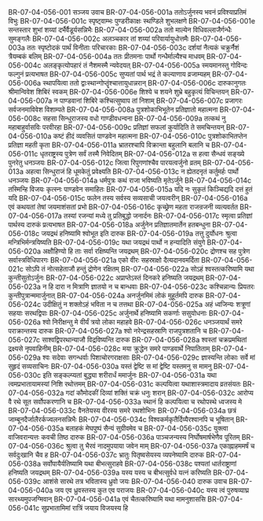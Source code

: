 BR-07-04-056-001  सञ्जय उवाच
BR-07-04-056-001a ततोऽर्जुनस्य भवनं प्रविश्याप्रतिमं विभुः
BR-07-04-056-001c स्पृष्ट्वाम्भः पुण्डरीकाक्षः स्थण्डिले शुभलक्षणे
BR-07-04-056-001e सन्तस्तार शुभां शय्यां दर्भैर्वैडूर्यसन्निभैः
BR-07-04-056-002a ततो माल्येन विधिवल्लाजैर्गन्धैः सुमङ्गलैः
BR-07-04-056-002c अलञ्चकार तां शय्यां परिवार्यायुधोत्तमैः
BR-07-04-056-003a ततः स्पृष्टोदकं पार्थं विनीताः परिचारकाः
BR-07-04-056-003c दर्शयां नैत्यकं चक्रुर्नैशं त्रैयम्बकं बलिम्
BR-07-04-056-004a ततः प्रीतमनाः पार्थो गन्धैर्माल्यैश्च माधवम्
BR-07-04-056-004c अलङ्कृत्योपहारं तं नैशमस्मै न्यवेदयत्
BR-07-04-056-005a स्मयमानस्तु गोविन्दः फल्गुनं प्रत्यभाषत
BR-07-04-056-005c सुप्यतां पार्थ भद्रं ते कल्याणाय व्रजाम्यहम्
BR-07-04-056-006a स्थापयित्वा ततो द्वाःस्थान्गोप्तॄंश्चात्तायुधान्नरान्
BR-07-04-056-006c दारुकानुगतः श्रीमान्विवेश शिबिरं स्वकम्
BR-07-04-056-006e शिश्ये च शयने शुभ्रे बहुकृत्यं विचिन्तयन्
BR-07-04-056-007a न पाण्डवानां शिबिरे कश्चित्सुष्वाप तां निशाम्
BR-07-04-056-007c प्रजागरः सर्वजनमाविवेश विशाम्पते
BR-07-04-056-008a पुत्रशोकाभिभूतेन प्रतिज्ञातो महात्मना
BR-07-04-056-008c सहसा सिन्धुराजस्य वधो गाण्डीवधन्वना
BR-07-04-056-009a तत्कथं नु महाबाहुर्वासविः परवीरहा
BR-07-04-056-009c प्रतिज्ञां सफलां कुर्यादिति ते समचिन्तयन्
BR-07-04-056-010a कष्टं हीदं व्यवसितं पाण्डवेन महात्मना
BR-07-04-056-010c पुत्रशोकाभितप्तेन प्रतिज्ञा महती कृता
BR-07-04-056-011a भ्रातरश्चापि विक्रान्ता बहुलानि बलानि च
BR-07-04-056-011c धृतराष्ट्रस्य पुत्रेण सर्वं तस्मै निवेदितम्
BR-07-04-056-012a स हत्वा सैन्धवं सङ्ख्ये पुनरेतु धनञ्जयः
BR-07-04-056-012c जित्वा रिपुगणांश्चैव पारयत्वर्जुनो व्रतम्
BR-07-04-056-013a अहत्वा सिन्धुराजं हि धूमकेतुं प्रवेक्ष्यति
BR-07-04-056-013c न ह्येतदनृतं कर्तुमर्हः पार्थो धनञ्जयः
BR-07-04-056-014a धर्मपुत्रः कथं राजा भविष्यति मृतेऽर्जुने
BR-07-04-056-014c तस्मिन्हि विजयः कृत्स्नः पाण्डवेन समाहितः
BR-07-04-056-015a यदि नः सुकृतं किञ्चिद्यदि दत्तं हुतं यदि
BR-07-04-056-015c फलेन तस्य सर्वस्य सव्यसाची जयत्वरीन्
BR-07-04-056-016a एवं कथयतां तेषां जयमाशंसतां प्रभो
BR-07-04-056-016c कृच्छ्रेण महता राजन्रजनी व्यत्यवर्तत
BR-07-04-056-017a तस्यां रजन्यां मध्ये तु प्रतिबुद्धो जनार्दनः
BR-07-04-056-017c स्मृत्वा प्रतिज्ञां पार्थस्य दारुकं प्रत्यभाषत
BR-07-04-056-018a अर्जुनेन प्रतिज्ञातमार्तेन हतबन्धुना
BR-07-04-056-018c जयद्रथं हनिष्यामि श्वोभूत इति दारुक
BR-07-04-056-019a तत्तु दुर्योधनः श्रुत्वा मन्त्रिभिर्मन्त्रयिष्यति
BR-07-04-056-019c यथा जयद्रथं पार्थो न हन्यादिति संयुगे
BR-07-04-056-020a अक्षौहिण्यो हि ताः सर्वा रक्षिष्यन्ति जयद्रथम्
BR-07-04-056-020c द्रोणश्च सह पुत्रेण सर्वास्त्रविधिपारगः
BR-07-04-056-021a एको वीरः सहस्राक्षो दैत्यदानवमर्दिता
BR-07-04-056-021c सोऽपि तं नोत्सहेताजौ हन्तुं द्रोणेन रक्षितम्
BR-07-04-056-022a सोऽहं श्वस्तत्करिष्यामि यथा कुन्तीसुतोऽर्जुनः
BR-07-04-056-022c अप्राप्तेऽस्तं दिनकरे हनिष्यति जयद्रथम्
BR-07-04-056-023a न हि दारा न मित्राणि ज्ञातयो न च बान्धवाः
BR-07-04-056-023c कश्चिन्नान्यः प्रियतरः कुन्तीपुत्रान्ममार्जुनात्
BR-07-04-056-024a अनर्जुनमिमं लोकं मुहूर्तमपि दारुक
BR-07-04-056-024c उदीक्षितुं न शक्तोऽहं भविता न च तत्तथा
BR-07-04-056-025a अहं ध्वजिन्यः शत्रूणां सहयाः सरथद्विपाः
BR-07-04-056-025c अर्जुनार्थे हनिष्यामि सकर्णाः ससुयोधनाः
BR-07-04-056-026a श्वो निरीक्षन्तु मे वीर्यं त्रयो लोका महाहवे
BR-07-04-056-026c धनञ्जयार्थं समरे पराक्रान्तस्य दारुक
BR-07-04-056-027a श्वो नरेन्द्रसहस्राणि राजपुत्रशतानि च
BR-07-04-056-027c साश्वद्विपरथान्याजौ विद्रविष्यन्ति दारुक
BR-07-04-056-028a श्वस्तां चक्रप्रमथितां द्रक्ष्यसे नृपवाहिनीम्
BR-07-04-056-028c मया क्रुद्धेन समरे पाण्डवार्थे निपातिताम्
BR-07-04-056-029a श्वः सदेवाः सगन्धर्वाः पिशाचोरगराक्षसाः
BR-07-04-056-029c ज्ञास्यन्ति लोकाः सर्वे मां सुहृदं सव्यसाचिनः
BR-07-04-056-030a यस्तं द्वेष्टि स मां द्वेष्टि यस्तमनु स मामनु
BR-07-04-056-030c इति सङ्कल्प्यतां बुद्ध्या शरीरार्धं ममार्जुनः
BR-07-04-056-031a यथा त्वमप्रभातायामस्यां निशि रथोत्तमम्
BR-07-04-056-031c कल्पयित्वा यथाशास्त्रमादाय व्रतसंयतः
BR-07-04-056-032a गदां कौमोदकीं दिव्यां शक्तिं चक्रं धनुः शरान्
BR-07-04-056-032c आरोप्य वै रथे सूत सर्वोपकरणानि च
BR-07-04-056-033a स्थानं हि कल्पयित्वा च रथोपस्थे ध्वजस्य मे
BR-07-04-056-033c वैनतेयस्य वीरस्य समरे रथशोभिनः
BR-07-04-056-034a छत्रं जाम्बूनदैर्जालैरर्कज्वलनसन्निभैः
BR-07-04-056-034c विश्वकर्मकृतैर्दिव्यैरश्वानपि च भूषितान्
BR-07-04-056-035a बलाहकं मेघपुष्पं सैन्यं सुग्रीवमेव च
BR-07-04-056-035c युक्त्वा वाजिवरान्यत्तः कवची तिष्ठ दारुक
BR-07-04-056-036a पाञ्चजन्यस्य निर्घोषमार्षभेणैव पूरितम्
BR-07-04-056-036c श्रुत्वा तु भैरवं नादमुपयाया जवेन माम्
BR-07-04-056-037a एकाह्नाहममर्षं च सर्वदुःखानि चैव ह
BR-07-04-056-037c भ्रातुः पितृष्वसेयस्य व्यपनेष्यामि दारुक
BR-07-04-056-038a सर्वोपायैर्यतिष्यामि यथा बीभत्सुराहवे
BR-07-04-056-038c पश्यतां धार्तराष्ट्राणां हनिष्यति जयद्रथम्
BR-07-04-056-039a यस्य यस्य च बीभत्सुर्वधे यत्नं करिष्यति
BR-07-04-056-039c आशंसे सारथे तत्र भवितास्य ध्रुवो जयः
BR-07-04-056-040  दारुक उवाच
BR-07-04-056-040a जय एव ध्रुवस्तस्य कुत एव पराजयः
BR-07-04-056-040c यस्य त्वं पुरुषव्याघ्र सारथ्यमुपजग्मिवान्
BR-07-04-056-041a एवं चैतत्करिष्यामि यथा मामनुशाससि
BR-07-04-056-041c सुप्रभातामिमां रात्रिं जयाय विजयस्य हि

